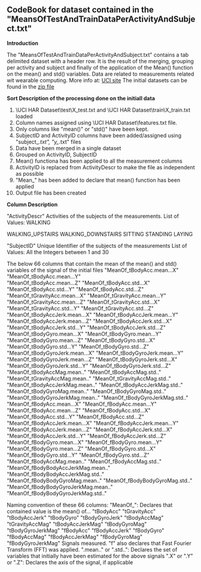 ## CodeBook for dataset contained in the "MeansOfTestAndTrainDataPerActivityAndSubject.txt"

<b>Introduction</b>

The "MeansOfTestAndTrainDataPerActivityAndSubject.txt" contains a tab delimited dataset with a header row.
It is the result of the merging, grouping per activity and subject and finally of the application of the Mean() function on the mean() and std() variables.
Data are related to measurements related wit wearable computing. 
More info at: <a href="http://archive.ics.uci.edu/ml/datasets/Human+Activity+Recognition+Using+Smartphones">UCI site</a>
The initial datasets can be found in the <a href="https://d396qusza40orc.cloudfront.net/getdata%2Fprojectfiles%2FUCI%20HAR%20Dataset.zip">zip file</a> 

<b>Sort Description of the processing done on the initiall data</b>

1. \UCI HAR Dataset\test\X_test.txt and \UCI HAR Dataset\train\X_train.txt loaded
2. Column names assigned using \UCI HAR Dataset\features.txt file. 
3. Only columns like "mean()" or "std()" have been kept.
4. SubjectID and ActivityID columns have been added/assigned using "subject_*.txt", "y_*.txt" files
5. Data have been merged in a single dataset
6. Grouped on ActivityID, SubjectID
7. Mean() functiona has been applied to all the measurement columns
8. ActivityID is replaced from ActivityDescr to make the file as independent as possible
9. "Mean_" has been added to declare that mean() function has been applied
10. Output file has been created

<b>Column Description</b>

"ActivityDescr"
Activities of the subjects of the measurements.
List of Values: 
WALKING

WALKING_UPSTAIRS
WALKING_DOWNSTAIRS
SITTING
STANDING
LAYING
 

"SubjectID"
Unique Identifier of the subjects of the measurements
List of Values: All the Integers between 1 and 30

The below 66 columns that contain the mean of the mean() and std() variables of the signal of the initial files
"MeanOf_tBodyAcc.mean...X"           "MeanOf_tBodyAcc.mean...Y"          
"MeanOf_tBodyAcc.mean...Z"           "MeanOf_tBodyAcc.std...X"           
"MeanOf_tBodyAcc.std...Y"            "MeanOf_tBodyAcc.std...Z"           
"MeanOf_tGravityAcc.mean...X"        "MeanOf_tGravityAcc.mean...Y"       
"MeanOf_tGravityAcc.mean...Z"        "MeanOf_tGravityAcc.std...X"        
"MeanOf_tGravityAcc.std...Y"         "MeanOf_tGravityAcc.std...Z"        
"MeanOf_tBodyAccJerk.mean...X"       "MeanOf_tBodyAccJerk.mean...Y"      
"MeanOf_tBodyAccJerk.mean...Z"       "MeanOf_tBodyAccJerk.std...X"       
"MeanOf_tBodyAccJerk.std...Y"        "MeanOf_tBodyAccJerk.std...Z"       
"MeanOf_tBodyGyro.mean...X"          "MeanOf_tBodyGyro.mean...Y"         
"MeanOf_tBodyGyro.mean...Z"          "MeanOf_tBodyGyro.std...X"          
"MeanOf_tBodyGyro.std...Y"           "MeanOf_tBodyGyro.std...Z"          
"MeanOf_tBodyGyroJerk.mean...X"      "MeanOf_tBodyGyroJerk.mean...Y"     
"MeanOf_tBodyGyroJerk.mean...Z"      "MeanOf_tBodyGyroJerk.std...X"      
"MeanOf_tBodyGyroJerk.std...Y"       "MeanOf_tBodyGyroJerk.std...Z"      
"MeanOf_tBodyAccMag.mean.."          "MeanOf_tBodyAccMag.std.."          
"MeanOf_tGravityAccMag.mean.."       "MeanOf_tGravityAccMag.std.."       
"MeanOf_tBodyAccJerkMag.mean.."      "MeanOf_tBodyAccJerkMag.std.."      
"MeanOf_tBodyGyroMag.mean.."         "MeanOf_tBodyGyroMag.std.."         
"MeanOf_tBodyGyroJerkMag.mean.."     "MeanOf_tBodyGyroJerkMag.std.."     
"MeanOf_fBodyAcc.mean...X"           "MeanOf_fBodyAcc.mean...Y"          
"MeanOf_fBodyAcc.mean...Z"           "MeanOf_fBodyAcc.std...X"           
"MeanOf_fBodyAcc.std...Y"            "MeanOf_fBodyAcc.std...Z"           
"MeanOf_fBodyAccJerk.mean...X"       "MeanOf_fBodyAccJerk.mean...Y"      
"MeanOf_fBodyAccJerk.mean...Z"       "MeanOf_fBodyAccJerk.std...X"       
"MeanOf_fBodyAccJerk.std...Y"        "MeanOf_fBodyAccJerk.std...Z"       
"MeanOf_fBodyGyro.mean...X"          "MeanOf_fBodyGyro.mean...Y"         
"MeanOf_fBodyGyro.mean...Z"          "MeanOf_fBodyGyro.std...X"          
"MeanOf_fBodyGyro.std...Y"           "MeanOf_fBodyGyro.std...Z"          
"MeanOf_fBodyAccMag.mean.."          "MeanOf_fBodyAccMag.std.."          
"MeanOf_fBodyBodyAccJerkMag.mean.."  "MeanOf_fBodyBodyAccJerkMag.std.."  
"MeanOf_fBodyBodyGyroMag.mean.."     "MeanOf_fBodyBodyGyroMag.std.."     
"MeanOf_fBodyBodyGyroJerkMag.mean.." "MeanOf_fBodyBodyGyroJerkMag.std.." 
	
Naming convention of these 66 columns:
	"MeanOf_": Declares that contained value is the mean() of...
	"tBodyAcc"
	"tGravityAcc"
	"tBodyAccJerk"
	"tBodyGyro"
	"tBodyGyroJerk"
	"tBodyAccMag"
	"tGravityAccMag"
	"tBodyAccJerkMag"
	"tBodyGyroMag"
	"tBodyGyroJerkMag"
	"fBodyAcc"
	"fBodyAccJerk"
	"fBodyGyro"
	"fBodyAccMag"
	"fBodyAccJerkMag"
	"fBodyGyroMag"
	"fBodyGyroJerkMag"
	Signals measured. "f" also declares that Fast Fourier Transform (FFT) was applied.
	".mean.." or ".std..": Declares the set of variables that initially have been estimated for the above signals
	".X" or ".Y" or ".Z": Declares the axis of the signal, if applicable   

